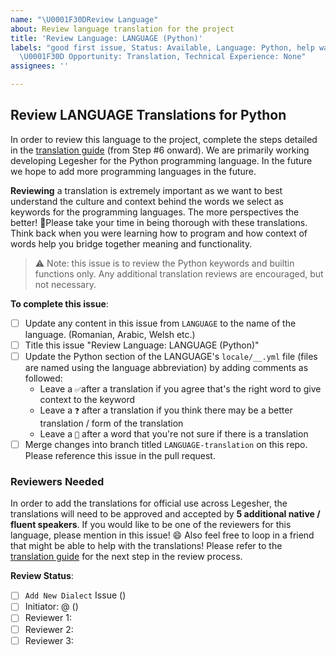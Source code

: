 ```yaml
---
name: "\U0001F30DReview Language"
about: Review language translation for the project
title: 'Review Language: LANGUAGE (Python)'
labels: "good first issue, Status: Available, Language: Python, help wanted, up-for-grabs,
  \U0001F30D Opportunity: Translation, Technical Experience: None"
assignees: ''

---
```


## Review LANGUAGE Translations for Python

In order to review this language to the project, complete the steps detailed in the [translation guide](https://docs.legesher.io/guide/contributor/translation-guide) (from Step #6 onward). We are primarily working developing Legesher for the Python programming language. In the future we hope to add more programming languages in the future.

**Reviewing** a translation is extremely important as we want to best understand the culture and context behind the words we select as keywords for the programming languages. The more perspectives the better! 👀Please take your time in being thorough with these translations. Think back when you were learning how to program and how context of words help you bridge together meaning and functionality.

> ⚠️ Note: this issue is to review the Python keywords and builtin functions only. Any additional translation reviews are encouraged, but not necessary.

**To complete this issue**:
- [ ] Update any content in this issue from `LANGUAGE` to the name of the language. (Romanian, Arabic, Welsh etc.)
- [ ] Title this issue "Review Language: LANGUAGE (Python)"
- [ ] Update the Python section of the LANGUAGE's `locale/__.yml` file (files are named using the language abbreviation) by adding comments as followed:
  - Leave a `✅`after a translation if you agree that's the right word to give context to the keyword
  - Leave a `❓` after a translation if you think there may be a better translation / form of the translation
  - Leave a `🤔` after a word that you're not sure if there is a translation
- [ ] Merge changes into branch titled `LANGUAGE-translation` on this repo. Please reference this issue in the pull request.

### Reviewers Needed

In order to add the translations for official use across Legesher, the translations will need to be approved and accepted by __5 additional native / fluent speakers__. If you would like to be one of the reviewers for this language, please mention in this issue! :smile: Also feel free to loop in a friend that might be able to help with the translations! Please refer to the [translation guide](https://docs.legesher.io/guide/contributor/translation-guide) for the next step in the review process.

**Review Status**:

- [ ] `Add New Dialect` Issue () <!-- Add issue number -->
- [ ] Initiator: @ () <!-- Add contributor from the issue above -->
- [ ] Reviewer 1: <!-- Add your name here! -->
- [ ] Reviewer 2:
- [ ] Reviewer 3:
